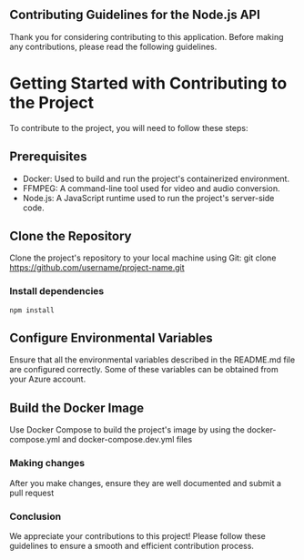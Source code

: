 ## Contributing Guidelines for the Node.js API

Thank you for considering contributing to this application. Before making any contributions, please read the following guidelines.

# Getting Started with Contributing to the Project

To contribute to the project, you will need to follow these steps:

## Prerequisites

- Docker: Used to build and run the project's containerized environment.
- FFMPEG: A command-line tool used for video and audio conversion.
- Node.js: A JavaScript runtime used to run the project's server-side code.

## Clone the Repository


Clone the project's repository to your local machine using Git:
git clone https://github.com/username/project-name.git

### Install dependencies

 ```npm install ```
 
 


## Configure Environmental Variables

Ensure that all the environmental variables described in the README.md file are configured correctly. Some of these variables can be obtained from your Azure account.

## Build the Docker Image

Use Docker Compose to build the project's image by using the docker-compose.yml and docker-compose.dev.yml files

### Making changes
After you make changes, ensure they are well documented and submit a pull request






### Conclusion

We appreciate your contributions to this project! Please follow these guidelines to ensure a smooth and efficient contribution process.
